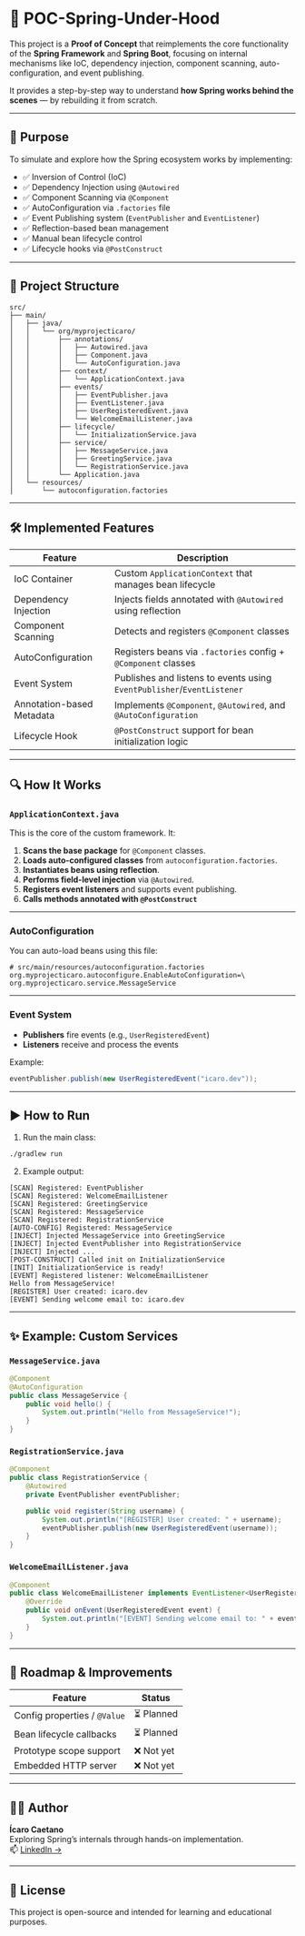 # 🧪 POC-Spring-Under-Hood

This project is a **Proof of Concept** that reimplements the core functionality of the **Spring Framework** and **Spring Boot**, focusing on internal mechanisms like IoC, dependency injection, component scanning, auto-configuration, and event publishing.

It provides a step-by-step way to understand **how Spring works behind the scenes** — by rebuilding it from scratch.

---

## 🎯 Purpose

To simulate and explore how the Spring ecosystem works by implementing:

- ✅ Inversion of Control (IoC)
- ✅ Dependency Injection using `@Autowired`
- ✅ Component Scanning via `@Component`
- ✅ AutoConfiguration via `.factories` file
- ✅ Event Publishing system (`EventPublisher` and `EventListener`)
- ✅ Reflection-based bean management
- ✅ Manual bean lifecycle control
- ✅ Lifecycle hooks via `@PostConstruct`

---

## 📁 Project Structure

```
src/
├── main/
│   ├── java/
│   │   └── org/myprojecticaro/
│   │       ├── annotations/
│   │       │   ├── Autowired.java
│   │       │   ├── Component.java
│   │       │   └── AutoConfiguration.java
│   │       ├── context/
│   │       │   └── ApplicationContext.java
│   │       ├── events/
│   │       │   ├── EventPublisher.java
│   │       │   ├── EventListener.java
│   │       │   ├── UserRegisteredEvent.java
│   │       │   └── WelcomeEmailListener.java
│   │       ├── lifecycle/
│   │       │   └── InitializationService.java
│   │       ├── service/
│   │       │   ├── MessageService.java
│   │       │   ├── GreetingService.java
│   │       │   └── RegistrationService.java
│   │       └── Application.java
│   └── resources/
│       └── autoconfiguration.factories
```

---

## 🛠️ Implemented Features

| Feature                         | Description                                                           |
|--------------------------------|------------------------------------------------------------------------|
| IoC Container                  | Custom `ApplicationContext` that manages bean lifecycle                |
| Dependency Injection           | Injects fields annotated with `@Autowired` using reflection            |
| Component Scanning             | Detects and registers `@Component` classes                             |
| AutoConfiguration              | Registers beans via `.factories` config + `@Component` classes         |
| Event System                   | Publishes and listens to events using `EventPublisher`/`EventListener` |
| Annotation-based Metadata      | Implements `@Component`, `@Autowired`, and `@AutoConfiguration`        |
| Lifecycle Hook                   | `@PostConstruct` support for bean initialization logic               |

---

## 🔍 How It Works

### `ApplicationContext.java`

This is the core of the custom framework. It:

1. **Scans the base package** for `@Component` classes.
2. **Loads auto-configured classes** from `autoconfiguration.factories`.
3. **Instantiates beans using reflection**.
4. **Performs field-level injection** via `@Autowired`.
5. **Registers event listeners** and supports event publishing.
6. **Calls methods annotated with `@PostConstruct`**

---

### AutoConfiguration

You can auto-load beans using this file:

```properties
# src/main/resources/autoconfiguration.factories
org.myprojecticaro.autoconfigure.EnableAutoConfiguration=\
org.myprojecticaro.service.MessageService
```

---

### Event System

- **Publishers** fire events (e.g., `UserRegisteredEvent`)
- **Listeners** receive and process the events

Example:
```java
eventPublisher.publish(new UserRegisteredEvent("icaro.dev"));
```

---

## ▶️ How to Run

1. Run the main class:

```bash
./gradlew run
```

2. Example output:

```
[SCAN] Registered: EventPublisher
[SCAN] Registered: WelcomeEmailListener
[SCAN] Registered: GreetingService
[SCAN] Registered: MessageService
[SCAN] Registered: RegistrationService
[AUTO-CONFIG] Registered: MessageService
[INJECT] Injected MessageService into GreetingService
[INJECT] Injected EventPublisher into RegistrationService
[INJECT] Injected ...
[POST-CONSTRUCT] Called init on InitializationService
[INIT] InitializationService is ready!
[EVENT] Registered listener: WelcomeEmailListener
Hello from MessageService!
[REGISTER] User created: icaro.dev
[EVENT] Sending welcome email to: icaro.dev
```

---

## ✨ Example: Custom Services

### `MessageService.java`

```java
@Component
@AutoConfiguration
public class MessageService {
    public void hello() {
        System.out.println("Hello from MessageService!");
    }
}
```

### `RegistrationService.java`

```java
@Component
public class RegistrationService {
    @Autowired
    private EventPublisher eventPublisher;

    public void register(String username) {
        System.out.println("[REGISTER] User created: " + username);
        eventPublisher.publish(new UserRegisteredEvent(username));
    }
}
```

### `WelcomeEmailListener.java`

```java
@Component
public class WelcomeEmailListener implements EventListener<UserRegisteredEvent> {
    @Override
    public void onEvent(UserRegisteredEvent event) {
        System.out.println("[EVENT] Sending welcome email to: " + event.getUsername());
    }
}
```

---

## 🚧 Roadmap & Improvements

| Feature                   | Status    |
|---------------------------|-----------|
| Config properties / `@Value` | ⏳ Planned |
| Bean lifecycle callbacks  | ⏳ Planned |
| Prototype scope support   | ❌ Not yet |
| Embedded HTTP server      | ❌ Not yet |

---

## 👨‍💻 Author

**Ícaro Caetano**  
Exploring Spring’s internals through hands-on implementation.  
📫 [LinkedIn →](https://www.linkedin.com/in/icarocaetano)

---

## 📜 License

This project is open-source and intended for learning and educational purposes.